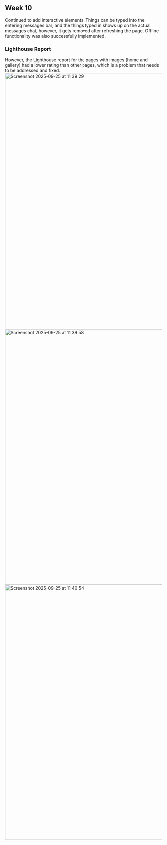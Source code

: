 ## Week 10

Continued to add interactive elements. Things can be typed into the entering messages bar, and the things typed in shows up on the actual messages chat, however, it gets removed after refreshing the page. Offline functionality was also successfully implemented.

### Lighthouse Report
However, the Lighthouse report for the pages with images (home and gallery) had a lower rating than other pages, which is a problem that needs to be addressed and fixed.
<img width="1120" height="823" alt="Screenshot 2025-09-25 at 11 39 29" src="https://github.com/user-attachments/assets/96c40863-5f88-461b-9c74-a93ee36b820c" />
<img width="1110" height="821" alt="Screenshot 2025-09-25 at 11 39 58" src="https://github.com/user-attachments/assets/3104c9fb-ca26-4c1e-bc9e-8868ffd26440" />
<img width="1120" height="818" alt="Screenshot 2025-09-25 at 11 40 54" src="https://github.com/user-attachments/assets/dd60e08d-f358-40d4-a84f-48d7028ec7d1" />
